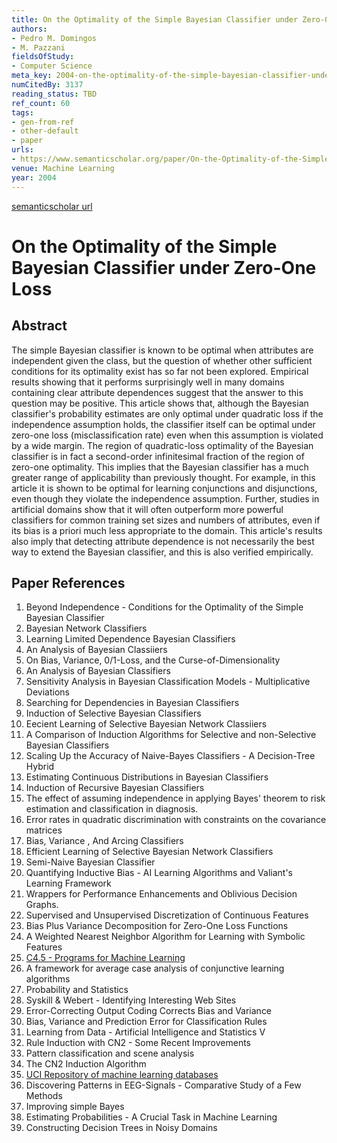 ```yaml
---
title: On the Optimality of the Simple Bayesian Classifier under Zero-One Loss
authors:
- Pedro M. Domingos
- M. Pazzani
fieldsOfStudy:
- Computer Science
meta_key: 2004-on-the-optimality-of-the-simple-bayesian-classifier-under-zero-one-loss
numCitedBy: 3137
reading_status: TBD
ref_count: 60
tags:
- gen-from-ref
- other-default
- paper
urls:
- https://www.semanticscholar.org/paper/On-the-Optimality-of-the-Simple-Bayesian-Classifier-Domingos-Pazzani/700666f0c59a4fedc8b08294424c47cb99a8e2ff?sort=total-citations
venue: Machine Learning
year: 2004
---
```


[semanticscholar url](https://www.semanticscholar.org/paper/On-the-Optimality-of-the-Simple-Bayesian-Classifier-Domingos-Pazzani/700666f0c59a4fedc8b08294424c47cb99a8e2ff?sort=total-citations)

# On the Optimality of the Simple Bayesian Classifier under Zero-One Loss

## Abstract

The simple Bayesian classifier is known to be optimal when attributes are independent given the class, but the question of whether other sufficient conditions for its optimality exist has so far not been explored. Empirical results showing that it performs surprisingly well in many domains containing clear attribute dependences suggest that the answer to this question may be positive. This article shows that, although the Bayesian classifier's probability estimates are only optimal under quadratic loss if the independence assumption holds, the classifier itself can be optimal under zero-one loss (misclassification rate) even when this assumption is violated by a wide margin. The region of quadratic-loss optimality of the Bayesian classifier is in fact a second-order infinitesimal fraction of the region of zero-one optimality. This implies that the Bayesian classifier has a much greater range of applicability than previously thought. For example, in this article it is shown to be optimal for learning conjunctions and disjunctions, even though they violate the independence assumption. Further, studies in artificial domains show that it will often outperform more powerful classifiers for common training set sizes and numbers of attributes, even if its bias is a priori much less appropriate to the domain. This article's results also imply that detecting attribute dependence is not necessarily the best way to extend the Bayesian classifier, and this is also verified empirically.

## Paper References

1. Beyond Independence - Conditions for the Optimality of the Simple Bayesian Classifier
2. Bayesian Network Classifiers
3. Learning Limited Dependence Bayesian Classifiers
4. An Analysis of Bayesian Classiiers
5. On Bias, Variance, 0/1-Loss, and the Curse-of-Dimensionality
6. An Analysis of Bayesian Classifiers
7. Sensitivity Analysis in Bayesian Classification Models - Multiplicative Deviations
8. Searching for Dependencies in Bayesian Classifiers
9. Induction of Selective Bayesian Classifiers
10. Eecient Learning of Selective Bayesian Network Classiiers
11. A Comparison of Induction Algorithms for Selective and non-Selective Bayesian Classifiers
12. Scaling Up the Accuracy of Naive-Bayes Classifiers - A Decision-Tree Hybrid
13. Estimating Continuous Distributions in Bayesian Classifiers
14. Induction of Recursive Bayesian Classifiers
15. The effect of assuming independence in applying Bayes' theorem to risk estimation and classification in diagnosis.
16. Error rates in quadratic discrimination with constraints on the covariance matrices
17. Bias, Variance , And Arcing Classifiers
18. Efficient Learning of Selective Bayesian Network Classifiers
19. Semi-Naive Bayesian Classifier
20. Quantifying Inductive Bias - AI Learning Algorithms and Valiant's Learning Framework
21. Wrappers for Performance Enhancements and Oblivious Decision Graphs.
22. Supervised and Unsupervised Discretization of Continuous Features
23. Bias Plus Variance Decomposition for Zero-One Loss Functions
24. A Weighted Nearest Neighbor Algorithm for Learning with Symbolic Features
25. [C4.5 - Programs for Machine Learning](1992-c4-5-programs-for-machine-learning.md)
26. A framework for average case analysis of conjunctive learning algorithms
27. Probability and Statistics
28. Syskill & Webert - Identifying Interesting Web Sites
29. Error-Correcting Output Coding Corrects Bias and Variance
30. Bias, Variance and Prediction Error for Classification Rules
31. Learning from Data - Artificial Intelligence and Statistics V
32. Rule Induction with CN2 - Some Recent Improvements
33. Pattern classification and scene analysis
34. The CN2 Induction Algorithm
35. [UCI Repository of machine learning databases](1998-uci-repository-of-machine-learning-databases.md)
36. Discovering Patterns in EEG-Signals - Comparative Study of a Few Methods
37. Improving simple Bayes
38. Estimating Probabilities - A Crucial Task in Machine Learning
39. Constructing Decision Trees in Noisy Domains
